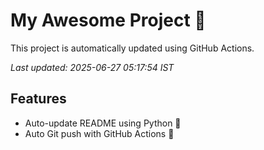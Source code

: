 # My Awesome Project 🚀

This project is automatically updated using GitHub Actions.

_Last updated: 2025-06-27 05:17:54 IST_

## Features
- Auto-update README using Python 🐍
- Auto Git push with GitHub Actions 🤖
